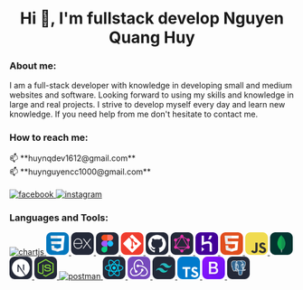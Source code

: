 <h1 align="center">Hi 👋, I'm fullstack develop Nguyen Quang Huy</h1>

<h3 align="left">About me:</h3>
<p>
  I am a full-stack developer with knowledge in developing small and medium websites and software. Looking forward to using my skills and knowledge in large and real projects. I strive to develop myself every day and learn new knowledge. If you need help from me don't hesitate to contact me.
</p>


<h3 align="left">How to reach me:</h3>
📫 **huynqdev1612@gmail.com**
</br>
📫 **huynguyencc1000@gmail.com**
</br>
</br>
<a href="https://www.facebook.com/profile.php?id=100014461876748" target="_blank"> 
    <img src="https://cdn-icons.flaticon.com/png/512/2504/premium/2504903.png?token=exp=1653796206~hmac=2daee7b08c596f1f78db5326f48c812a" alt="facebook" width="40" height="40"/> 
</a>
<a href="https://www.instagram.com/_qnghuy/" target="_blank"> 
    <img src="https://cdn-icons-png.flaticon.com/512/2111/2111463.png" alt="instagram" width="40" height="40"/> 
</a>

<h3 align="left">Languages and Tools:</h3>
<p align="left"> 
  <a href="https://www.chartjs.org" target="_blank"> 
    <img src="https://www.chartjs.org/media/logo-title.svg" alt="chartjs" width="40" height="40"/> 
  </a> 
  <a href="https://www.w3schools.com/css/" target="_blank"> 
    <img src="https://github.com/tandpfun/skill-icons/blob/main/icons/CSS.svg" alt="css3" width="40" height="40"/> 
  </a> 
  <a href="https://expressjs.com" target="_blank"> 
    <img src="https://github.com/tandpfun/skill-icons/blob/main/icons/ExpressJS-Dark.svg" alt="express" width="40" height="40"/> 
  </a> 
  <a href="https://www.figma.com/" target="_blank"> 
    <img src="https://github.com/tandpfun/skill-icons/blob/main/icons/Figma-Dark.svg" width="40" height="40"/> 
  </a> 
  <a href="https://git-scm.com/" target="_blank"> 
    <img src="https://github.com/tandpfun/skill-icons/blob/main/icons/Git.svg" alt="git" width="40" height="40"/> 
  </a> 
  <a href="https://github.com/" target="_blank">
    <img src="https://github.com/tandpfun/skill-icons/blob/main/icons/Github-Dark.svg" alt="github" width="40" height="40"/> 
  </a> 
  <a href="https://graphql.org" target="_blank"> 
  <img src="https://github.com/tandpfun/skill-icons/blob/main/icons/GraphQL-Dark.svg" alt="graphql" width="40" height="40"/> 
  </a> 
  <a href="https://heroku.com" target="_blank"> 
    <img src="https://github.com/tandpfun/skill-icons/blob/main/icons/Heroku.svg" alt="heroku" width="40" height="40"/> 
  </a> 
  <a href="https://www.w3.org/html/" target="_blank"> 
    <img src="https://github.com/tandpfun/skill-icons/blob/main/icons/HTML.svg" alt="html5" width="40" height="40"/> 
  </a> 
  <a href="https://developer.mozilla.org/en-US/docs/Web/JavaScript" target="_blank"> 
    <img src="https://github.com/tandpfun/skill-icons/blob/main/icons/JavaScript.svg" alt="javascript" width="40" height="40"/> 
  </a> 
  <a href="https://www.mongodb.com/" target="_blank"> 
    <img src="https://github.com/tandpfun/skill-icons/blob/main/icons/MongoDB.svg" alt="mongodb" width="40" height="40"/> 
  </a> 
  <a href="https://nextjs.org/" target="_blank"> 
    <img src="https://github.com/tandpfun/skill-icons/blob/main/icons/NextJS-Dark.svg" alt="nextjs" width="40" height="40"/> 
  </a> 
  <a href="https://nodejs.org" target="_blank"> 
    <img src="https://github.com/tandpfun/skill-icons/blob/main/icons/NodeJS-Dark.svg" alt="nodejs" width="40" height="40"/> 
  </a> 
  <a href="https://postman.com" target="_blank"> 
    <img src="https://www.vectorlogo.zone/logos/getpostman/getpostman-icon.svg" alt="postman" width="40" height="40"/> 
  </a> 
  <a href="https://reactjs.org/" target="_blank"> 
    <img src="https://github.com/tandpfun/skill-icons/blob/main/icons/React-Dark.svg" alt="react" width="40" height="40"/> 
  </a> 
  <a href="https://redux.js.org" target="_blank"> 
    <img src="https://github.com/tandpfun/skill-icons/blob/main/icons/Redux.svg" alt="redux" width="40" height="40"/> 
  </a> 
  <a href="https://tailwindcss.com/" target="_blank"> 
    <img src="https://github.com/tandpfun/skill-icons/blob/main/icons/TailwindCSS-Dark.svg" alt="tailwind" width="40" height="40"/> 
  </a> 
  <a href="https://www.typescriptlang.org/" target="_blank"> 
    <img src="https://github.com/tandpfun/skill-icons/blob/main/icons/TypeScript.svg" alt="typescript" width="40" height="40"/> 
  </a> 
  <a href="https://getbootstrap.com/" target="_blank">
    <img src="https://github.com/tandpfun/skill-icons/blob/main/icons/Bootstrap.svg" alt="bootstrap" width="40" height="40"/> 
  </a> 
  <a href="https://www.postgresql.org/" target="_blank">
    <img src="https://github.com/tandpfun/skill-icons/blob/main/icons/PostgreSQL-Dark.svg" alt="postgresql" width="40" height="40"/> 
  </a>                                                                                                      
</p>

